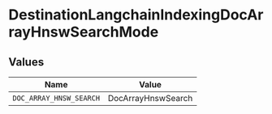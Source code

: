 # DestinationLangchainIndexingDocArrayHnswSearchMode


## Values

| Name                    | Value                   |
| ----------------------- | ----------------------- |
| `DOC_ARRAY_HNSW_SEARCH` | DocArrayHnswSearch      |
